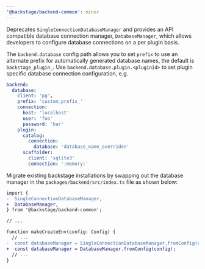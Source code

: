 ```yaml
---
'@backstage/backend-common': minor
---
```


Deprecates `SingleConnectionDatabaseManager` and provides an API compatible database
connection manager, `DatabaseManager`, which allows developers to configure database
connections on a per plugin basis.

The `backend.database` config path allows you to set `prefix` to use an
alternate prefix for automatically generated database names, the default is
`backstage_plugin_`. Use `backend.database.plugin.<pluginId>` to set plugin
specific database connection configuration, e.g.

```yaml
backend:
  database:
    client: 'pg',
    prefix: 'custom_prefix_'
    connection:
      host: 'localhost'
      user: 'foo'
      password: 'bar'
    plugin:
      catalog:
        connection:
          database: 'database_name_overriden'
      scaffolder:
        client: 'sqlite3'
        connection: ':memory:'
```

Migrate existing backstage installations by swapping out the database manager in the
`packages/backend/src/index.ts` file as shown below:

```diff
import {
-  SingleConnectionDatabaseManager,
+  DatabaseManager,
} from '@backstage/backend-common';

// ...

function makeCreateEnv(config: Config) {
  // ...
-  const databaseManager = SingleConnectionDatabaseManager.fromConfig(config);
+  const databaseManager = DatabaseManager.fromConfig(config);
  // ...
}
```
